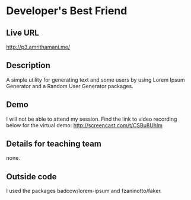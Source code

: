 # Developer's Best Friend

## Live URL
<http://p3.amrithamani.me/>

## Description
A simple utility for generating text and some users by using Lorem Ipsum Generator and a Random User Generator packages.

## Demo
I will not be able to attend my session. Find the link to video recording below for the virtual demo:
<http://screencast.com/t/CSBu8Uhlm>

## Details for teaching team
none.

## Outside code

I used the packages  badcow/lorem-ipsum and  fzaninotto/faker.

